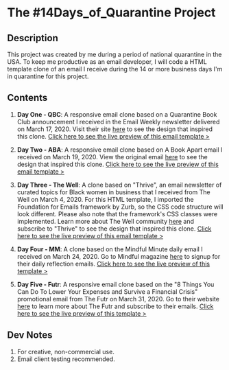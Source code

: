 # The #14Days_of_Quarantine Project

## Description
This project was created by me during a period of national quarantine in the USA. To keep me productive as an email developer, I will code a HTML template clone of an email I receive during the 14 or more business days I'm in quarantine for this project.

## Contents
1. **Day One - QBC**: A responsive email clone based on a Quarantine Book Club announcement I received in the Email Weekly newsletter delivered on March 17, 2020. Visit their site [here](https://www.quarantinebookclub.com) to see the design that inspired this clone. [Click here to see the live preview of this email template >](https://htmlpreview.github.io/?https://github.com/Wilson110/Email_Templates/blob/master/Clones/14Days_of_Quarantine/qbc_clone.html)

2. **Day Two - ABA**: A responsive email clone based on A Book Apart email I received on March 19, 2020. View the original email [here](https://www.getdrip.com/deliveries/w7p2ri1u4wita8ffl2tu) to see the design that inspired this clone. [Click here to see the live preview of this email template >](https://htmlpreview.github.io/?https://github.com/Wilson110/Email_Templates/blob/master/Clones/14Days_of_Quarantine/aba_clone.html)

3. **Day Three - The Well**: A clone based on "Thrive", an email newsletter of curated topics for Black women in business that I received from The Well on March 4, 2020. For this HTML template, I imported the Foundation for Emails framework by Zurb, so the CSS code structure will look different. Please also note that the framework's CSS classes were implemented. Learn more about The Well community [here](https://www.the-well-space.com) and subscribe to "Thrive" to see the design that inspired this clone. [Click here to see the live preview of this email template >](https://htmlpreview.github.io/?https://github.com/Wilson110/Email_Templates/blob/master/Clones/14Days_of_Quarantine/thewell_clone.html)

4. **Day Four - MM**: A clone based on the Mindful Minute daily email I received on March 24, 2020. Go to Mindful magazine [here](https://mindful.org) to signup for their daily reflection emails. [Click here to see the live preview of this template >](https://htmlpreview.github.io/?https://github.com/Wilson110/Email_Templates/blob/master/Clones/14Days_of_Quarantine/mm_clone.html)

5. **Day Five - Futr**: A responsive email clone based on the "8 Things You Can Do To Lower Your Expenses and Survive a Financial Crisis" promotional email from The Futr on March 31, 2020. Go to their website [here](https://thefutr.com) to learn more about The Futr and subscribe to their emails. [Click here to see the live preview of this template >](https://htmlpreview.github.io/?https://github.com/Wilson110/Email_Templates/blob/master/Clones/14Days_of_Quarantine/futr_clone.html)

## Dev Notes
1. For creative, non-commercial use. 
2. Email client testing recommended.
